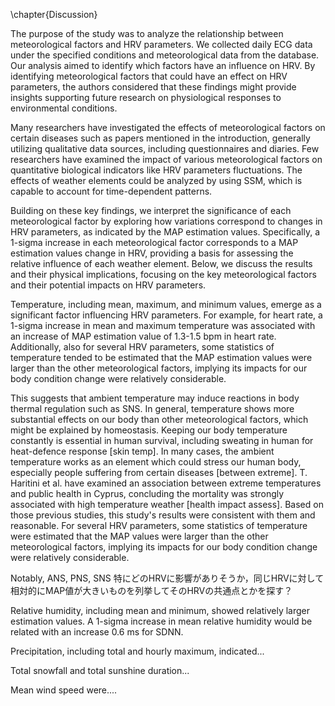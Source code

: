 \chapter{Discussion}

The purpose of the study was to analyze the relationship between meteorological factors and HRV parameters. We collected daily ECG data under the specified conditions and meteorological data from the database. Our analysis aimed to identify which factors have an influence on HRV. By identifying meteorological factors that could have an effect on HRV parameters, the authors considered that these findings might provide insights supporting future research on physiological responses to environmental conditions. 

Many researchers have investigated the effects of meteorological factors on certain diseases such as papers mentioned in the introduction, generally utilizing qualitative data sources, including questionnaires and diaries. Few researchers have examined the impact of various meteorological factors on quantitative biological indicators like HRV parameters fluctuations. The effects of weather elements could be analyzed by using SSM, which is capable to account for time-dependent patterns.

Building on these key findings, we interpret the significance of each meteorological factor by exploring how variations correspond to changes in HRV parameters, as indicated by the MAP estimation values. Specifically, a 1-sigma increase in each meteorological factor corresponds to a MAP estimation values change in HRV, providing a basis for assessing the relative influence of each weather element. Below, we discuss the results and their physical implications, focusing on the key meteorological factors and their potential impacts on HRV parameters.

Temperature, including mean, maximum, and minimum values, emerge as a significant factor influencing HRV parameters. For example, for heart rate, a 1-sigma increase in mean and maximum temperature was associated with an increase of MAP estimation value of 1.3-1.5 bpm in heart rate. Additionally, also for several HRV parameters, some statistics of temperature tended to be estimated that the MAP estimation values were larger than the other meteorological factors, implying its impacts for our body condition change were relatively considerable. 

This suggests that ambient temperature may induce reactions in body thermal regulation such as SNS. In general, temperature shows more substantial effects on our body than other meteorological factors, which might be explained by homeostasis. Keeping our body temperature constantly is essential in human survival, including sweating in human for heat-defence response [skin temp]. In many cases, the ambient temperature works as an element which could stress our human body, especially people suffering from certain diseases [between extreme]. T. Haritini et al. have examined an association between extreme temperatures and public health in Cyprus, concluding the mortality was strongly associated with high temperature weather [health impact assess]. Based on those previous studies, this study's results were consistent with them and reasonable. For several HRV parameters, some statistics of temperature were estimated that the MAP values were larger than the other meteorological factors, implying its impacts for our body condition change were relatively considerable. 

Notably, ANS, PNS, SNS 特にどのHRVに影響がありそうか，同じHRVに対して相対的にMAP値が大きいものを列挙してそのHRVの共通点とかを探す？



Relative humidity, including mean and minimum, showed relatively larger estimation values. A 1-sigma increase in mean relative humidity would be related with an increase 0.6 ms for SDNN.

Precipitation, including total and hourly maximum, indicated...

Total snowfall and total sunshine duration...

Mean wind speed were....

